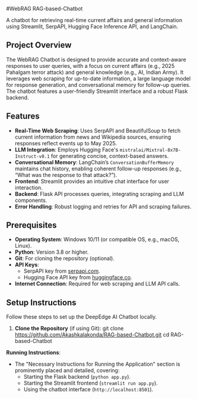 #WebRAG
RAG-based-Chatbot


A chatbot for retrieving real-time current affairs and general information using Streamlit, SerpAPI, Hugging Face Inference API, and LangChain.

## Project Overview
The WebRAG Chatbot is designed to provide accurate and context-aware responses to user queries, with a focus on current affairs (e.g., 2025 Pahalgam terror attack) and general knowledge (e.g., AI, Indian Army).
It leverages web scraping for up-to-date information, a large language model for response generation, and conversational memory for follow-up queries. The chatbot features a user-friendly Streamlit interface and a robust Flask backend.

## Features
- **Real-Time Web Scraping**: Uses SerpAPI and BeautifulSoup to fetch current information from news and Wikipedia sources, ensuring responses reflect events up to May 2025.
- **LLM Integration**: Employs Hugging Face's `mistralai/Mixtral-8x7B-Instruct-v0.1` for generating concise, context-based answers.
- **Conversational Memory**: LangChain’s `ConversationBufferMemory` maintains chat history, enabling coherent follow-up responses (e.g., “What was the response to that attack?”).
- **Frontend**: Streamlit provides an intuitive chat interface for user interaction.
- **Backend**: Flask API processes queries, integrating scraping and LLM components.
- **Error Handling**: Robust logging and retries for API and scraping failures.



## Prerequisites
- **Operating System**: Windows 10/11 (or compatible OS, e.g., macOS, Linux).
- **Python**: Version 3.8 or higher.
- **Git**: For cloning the repository (optional).
- **API Keys**:
  - SerpAPI key from [serpapi.com](https://serpapi.com/).
  - Hugging Face API key from [huggingface.co](https://huggingface.co/).
- **Internet Connection**: Required for web scraping and LLM API calls.

## Setup Instructions
Follow these steps to set up the DeepEdge AI Chatbot locally.

1. **Clone the Repository** (if using Git):
   git clone https://github.com/Akashkalakonda/RAG-based-Chatbot.git
   cd RAG-based-Chatbot


**Running Instructions**:
  - The "Necessary Instructions for Running the Application" section is prominently placed and detailed, covering:
    - Starting the Flask backend (`python app.py`).
    - Starting the Streamlit frontend (`streamlit run app.py`).
    - Using the chatbot interface (`http://localhost:8501`).
      
